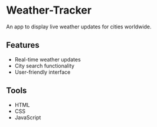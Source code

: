 # Weather-Tracker
An app to display live weather updates for cities worldwide.
## Features
- Real-time weather updates
- City search functionality
- User-friendly interface
## Tools
- HTML
- CSS
- JavaScript
